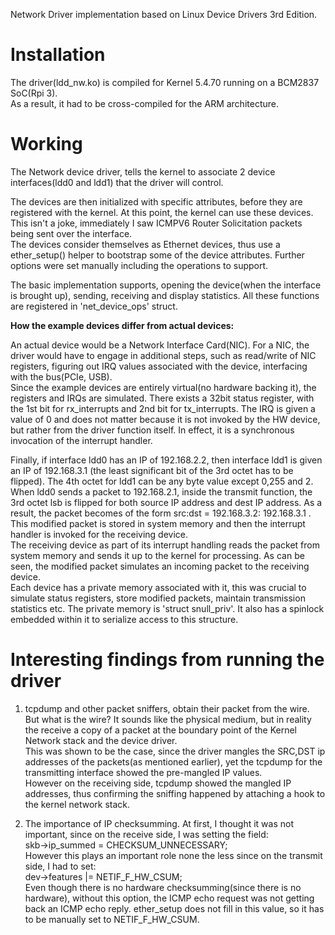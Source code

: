Network Driver implementation based on Linux Device Drivers 3rd Edition.

# Installation

The driver(ldd\_nw.ko) is compiled for Kernel 5.4.70 running on a BCM2837 SoC(Rpi 3). <br>
As a result, it had to be cross-compiled for the ARM architecture. 

# Working

The Network device driver, tells the kernel to associate 2 device interfaces(ldd0 and ldd1) that the driver will control.

The devices are then initialized with specific attributes, before they are registered with the kernel. At this point, the kernel can use these devices. This isn't a joke, immediately I saw ICMPV6 Router Solicitation packets being sent over the interface. <br>
The devices consider themselves as Ethernet devices, thus use a ether\_setup() helper to bootstrap some of the device attributes. Further options were set manually including the operations to support. 

The basic implementation supports, opening the device(when the interface is brought up), sending, receiving and display statistics. All these functions are registered in 'net\_device\_ops' struct.

**How the example devices differ from actual devices:**

An actual device would be a Network Interface Card(NIC). For a NIC, the driver would have to engage in additional steps, such as read/write of NIC registers, figuring out IRQ values associated with the device, interfacing with the bus(PCIe, USB). <br>
Since the example devices are entirely virtual(no hardware backing it), the registers and IRQs are simulated. There exists a 32bit status register, with the 1st bit for rx\_interrupts and 2nd bit for tx\_interrupts. The IRQ is given a value of 0 and does not matter because it is not invoked by the HW device, but rather from the driver function itself. In effect, it is a synchronous invocation of the interrupt handler. <br>

Finally, if interface ldd0 has an IP of 192.168.2.2, then interface ldd1 is given an IP of 192.168.3.1 (the least significant bit of the 3rd octet has to be flipped). The 4th octet for ldd1 can be any byte value except 0,255 and 2. <br>
When ldd0 sends a packet to 192.168.2.1, inside the transmit function, the 3rd octet lsb is flipped for both source IP address and dest IP address. 
As a result, the packet becomes of the form src:dst = 192.168.3.2: 192.168.3.1 . This modified packet is stored in system memory and then the interrupt handler is invoked for the receiving device. <br>
The receiving device as part of its interrupt handling reads the packet from system memory and sends it up to the kernel for processing. As can be seen, the modified packet simulates an incoming packet to the receiving device.  <br>
Each device has a private memory associated with it, this was crucial to simulate status registers, store modified packets, maintain transmission statistics etc. The private memory is 'struct snull\_priv'. It also has a spinlock embedded within it to serialize access to this structure. 

# Interesting findings from running the driver

1) tcpdump and other packet sniffers, obtain their packet from the wire. But what is the wire? It sounds like the physical medium, but in reality the receive a copy of a packet at the boundary point of the Kernel Network stack and the device driver. <br>
This was shown to be the case, since the driver mangles the SRC,DST ip addresses of the packets(as mentioned earlier), yet the tcpdump for the transmitting interface showed the pre-mangled IP values. <br>
However on the receiving side, tcpdump showed the mangled IP addresses, thus confirming the sniffing happened by attaching a hook to the kernel network stack. 

2) The importance of IP checksumming. At first, I thought it was not important, since on the receive side, I was setting the field: <br>
skb-\>ip\_summed = CHECKSUM\_UNNECESSARY; <br>
However this plays an important role none the less since on the transmit side, I had to set: <br>
 dev-\>features |= NETIF\_F\_HW\_CSUM; <br>
Even though there is no hardware checksumming(since there is no hardware), without this option, the ICMP echo request was not getting back an ICMP echo reply. ether\_setup does not fill in this value, so it has to be manually set to NETIF\_F\_HW\_CSUM. 
